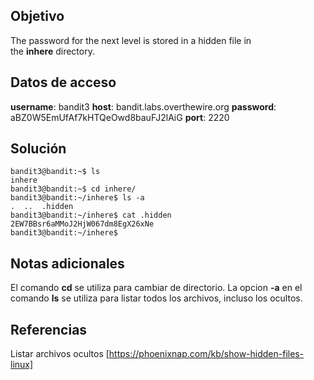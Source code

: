 ## Objetivo

The password for the next level is stored in a hidden file in the **inhere** directory.

## Datos de acceso

**username**: bandit3
**host**:  bandit.labs.overthewire.org
**password**: aBZ0W5EmUfAf7kHTQeOwd8bauFJ2lAiG
**port**: 2220

## Solución

```
bandit3@bandit:~$ ls
inhere
bandit3@bandit:~$ cd inhere/
bandit3@bandit:~/inhere$ ls -a
.  ..  .hidden
bandit3@bandit:~/inhere$ cat .hidden
2EW7BBsr6aMMoJ2HjW067dm8EgX26xNe
bandit3@bandit:~/inhere$
```

## Notas adicionales

El comando **cd** se utiliza para cambiar de directorio.
La opcion **-a** en el comando **ls** se utiliza para listar todos los archivos, incluso los ocultos.

## Referencias

Listar archivos ocultos
[https://phoenixnap.com/kb/show-hidden-files-linux]